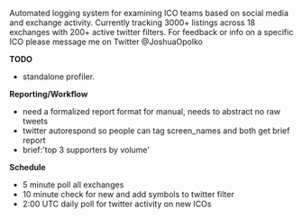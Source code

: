 Automated logging system for examining ICO teams based on social media and exchange activity.
Currently tracking 3000+ listings across 18 exchanges with 200+ active twitter filters. For feedback or info on a specific ICO please message me on Twitter @JoshuaOpolko

**TODO**
* standalone profiler.

**Reporting/Workflow**
* need a formalized report format for manual, needs to abstract no raw tweets
* twitter autorespond so people can tag screen_names and both get brief report
* brief:'top 3 supporters by volume'


**Schedule**

* 5 minute poll all exchanges
* 10 minute check for new and add symbols to twitter filter
* 2:00 UTC daily poll for twitter activity on new ICOs
